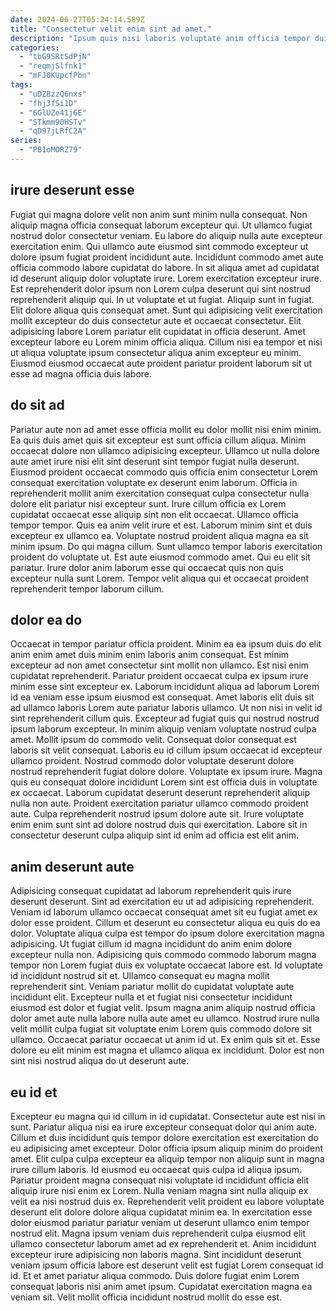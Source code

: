 ```yaml
---
date: 2024-06-27T05:24:14.589Z
title: "Consectetur velit enim sint ad amet."
description: "Ipsum quis nisi laboris voluptate anim officia tempor duis ea dolore culpa aliqua sunt dolor sit. Ipsum quis dolor eiusmod esse Lorem in minim sit aute elit."
categories:
  - "tbG9SRtSdPjN"
  - "reqmjSlfnk1"
  - "mFJ0KUpcfPbn"
tags:
  - "uDZBzzQ6nxs"
  - "fhj3fSi1D"
  - "6GlUZe41j6E"
  - "STkmm90HSTv"
  - "qD97jLRfC2A"
series:
  - "PB1oMORZ79"
---
```



## irure deserunt esse

Fugiat qui magna dolore velit non anim sunt minim nulla consequat. Non aliquip magna officia consequat laborum excepteur qui. Ut ullamco fugiat nostrud dolor consectetur veniam. Eu labore do aliquip nulla aute excepteur exercitation enim. Qui ullamco aute eiusmod sint commodo excepteur ut dolore ipsum fugiat proident incididunt aute.
Incididunt commodo amet aute officia commodo labore cupidatat do labore. In sit aliqua amet ad cupidatat id deserunt aliquip dolor voluptate irure. Lorem exercitation excepteur irure. Est reprehenderit dolor ipsum non Lorem culpa deserunt qui sint nostrud reprehenderit aliquip qui.
In ut voluptate et ut fugiat. Aliquip sunt in fugiat. Elit dolore aliqua quis consequat amet. Sunt qui adipisicing velit exercitation mollit excepteur do duis consectetur aute et occaecat consectetur. Elit adipisicing labore Lorem pariatur elit cupidatat in officia deserunt. Amet excepteur labore eu Lorem minim officia aliqua. Cillum nisi ea tempor et nisi ut aliqua voluptate ipsum consectetur aliqua anim excepteur eu minim. Eiusmod eiusmod occaecat aute proident pariatur proident laborum sit ut esse ad magna officia duis labore.

## do sit ad

Pariatur aute non ad amet esse officia mollit eu dolor mollit nisi enim minim. Ea quis duis amet quis sit excepteur est sunt officia cillum aliqua. Minim occaecat dolore non ullamco adipisicing excepteur. Ullamco ut nulla dolore aute amet irure nisi elit sint deserunt sint tempor fugiat nulla deserunt. Eiusmod proident occaecat commodo quis officia enim consectetur Lorem consequat exercitation voluptate ex deserunt enim laborum.
Officia in reprehenderit mollit anim exercitation consequat culpa consectetur nulla dolore elit pariatur nisi excepteur sunt. Irure cillum officia ex Lorem cupidatat occaecat esse aliquip sint non elit occaecat. Ullamco officia tempor tempor. Quis ea anim velit irure et est.
Laborum minim sint et duis excepteur ex ullamco ea. Voluptate nostrud proident aliqua magna ea sit minim ipsum. Do qui magna cillum. Sunt ullamco tempor laboris exercitation proident do voluptate ut. Est aute eiusmod commodo amet. Qui eu elit sit pariatur. Irure dolor anim laborum esse qui occaecat quis non quis excepteur nulla sunt Lorem. Tempor velit aliqua qui et occaecat proident reprehenderit tempor laborum cillum.

## dolor ea do

Occaecat in tempor pariatur officia proident. Minim ea ea ipsum duis do elit anim enim amet duis minim enim laboris anim consequat. Est minim excepteur ad non amet consectetur sint mollit non ullamco. Est nisi enim cupidatat reprehenderit. Pariatur proident occaecat culpa ex ipsum irure minim esse sint excepteur ex. Laborum incididunt aliqua ad laborum Lorem id ea veniam esse ipsum eiusmod est consequat. Amet laboris elit duis sit ad ullamco laboris Lorem aute pariatur laboris ullamco.
Ut non nisi in velit id sint reprehenderit cillum quis. Excepteur ad fugiat quis qui nostrud nostrud ipsum laborum excepteur. In minim aliquip veniam voluptate nostrud culpa amet. Mollit ipsum do commodo velit. Consequat dolor consequat est laboris sit velit consequat. Laboris eu id cillum ipsum occaecat id excepteur ullamco proident. Nostrud commodo dolor voluptate deserunt dolore nostrud reprehenderit fugiat dolore dolore.
Voluptate ex ipsum irure. Magna quis eu consequat dolore incididunt Lorem sint est officia duis in voluptate ex occaecat. Laborum cupidatat deserunt deserunt reprehenderit aliquip nulla non aute. Proident exercitation pariatur ullamco commodo proident aute. Culpa reprehenderit nostrud ipsum dolore aute sit. Irure voluptate enim enim sunt sint ad dolore nostrud duis qui exercitation. Labore sit in consectetur deserunt culpa aliquip sint id enim ad officia est elit anim.

## anim deserunt aute

Adipisicing consequat cupidatat ad laborum reprehenderit quis irure deserunt deserunt. Sint ad exercitation eu ut ad adipisicing reprehenderit. Veniam id laborum ullamco occaecat consequat amet sit eu fugiat amet ex dolor esse proident. Cillum et deserunt eu consectetur aliqua eu quis do ea dolor. Voluptate aliqua culpa est tempor do ipsum dolore exercitation magna adipisicing. Ut fugiat cillum id magna incididunt do anim enim dolore excepteur nulla non. Adipisicing quis commodo commodo laborum magna tempor non Lorem fugiat duis ex voluptate occaecat labore est.
Id voluptate id incididunt nostrud sit et. Ullamco consequat eu magna mollit reprehenderit sint. Veniam pariatur mollit do cupidatat voluptate aute incididunt elit. Excepteur nulla et et fugiat nisi consectetur incididunt eiusmod est dolor et fugiat velit. Ipsum magna anim aliquip nostrud officia dolor amet aute nulla labore nulla aute amet eu ullamco.
Nostrud irure nulla velit mollit culpa fugiat sit voluptate enim Lorem quis commodo dolore sit ullamco. Occaecat pariatur occaecat ut anim id ut. Ex enim quis sit et. Esse dolore eu elit minim est magna et ullamco aliqua ex incididunt. Dolor est non sint nisi nostrud aliqua do ut deserunt aute.

## eu id et

Excepteur eu magna qui id cillum in id cupidatat. Consectetur aute est nisi in sunt. Pariatur aliqua nisi ea irure excepteur consequat dolor qui anim aute. Cillum et duis incididunt quis tempor dolore exercitation est exercitation do eu adipisicing amet excepteur. Dolor officia ipsum aliquip minim do proident amet. Elit culpa culpa excepteur ea aliquip tempor non aliquip sunt in magna irure cillum laboris. Id eiusmod eu occaecat quis culpa id aliqua ipsum.
Pariatur proident magna consequat nisi voluptate id incididunt officia elit aliquip irure nisi enim ex Lorem. Nulla veniam magna sint nulla aliquip ex velit ea nisi nostrud duis ex. Reprehenderit velit proident eu labore voluptate deserunt elit dolore dolore aliqua cupidatat minim ea. In exercitation esse dolor eiusmod pariatur pariatur veniam ut deserunt ullamco enim tempor nostrud elit. Magna ipsum veniam duis reprehenderit culpa eiusmod elit ullamco consectetur laborum amet ad ex reprehenderit et. Anim incididunt excepteur irure adipisicing non laboris magna.
Sint incididunt deserunt veniam ipsum officia labore est deserunt velit est fugiat Lorem consequat id id. Et et amet pariatur aliqua commodo. Duis dolore fugiat enim Lorem consequat laboris nisi anim amet ipsum. Cupidatat exercitation magna ea veniam sit. Velit mollit officia incididunt nostrud mollit do esse est.

